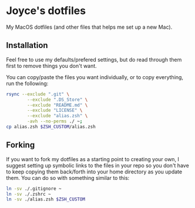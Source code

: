 # Joyce's dotfiles
My MacOS dotfiles (and other files that helps me set up a new Mac).

## Installation 

Feel free to use my defaults/prefered settings, but do read through them first to remove things you don't want. 

You can copy/paste the files you want individually, or to copy everything, run the following:

```bash
rsync --exclude ".git" \
		--exclude ".DS_Store" \
		--exclude "README.md" \
		--exclude "LICENSE" \
		--exclude "alias.zsh" \
		-avh --no-perms ./ ~;
cp alias.zsh $ZSH_CUSTOM/alias.zsh
```

## Forking

If you want to fork my dotfiles as a starting point to creating your own, I suggest setting up symbolic links to the files in your repo so you don't have to keep copying them back/forth into your home directory as you update them. You can do so with something similar to this:

```bash
ln -sv ./.gitignore ~
ln -sv ./.zshrc ~
ln -sv ./alias.zsh $ZSH_CUSTOM
```

